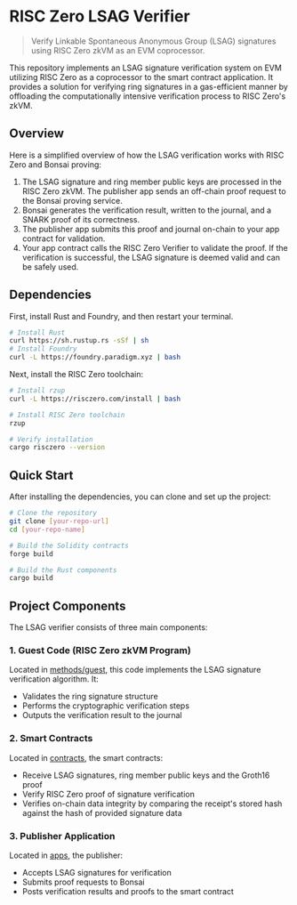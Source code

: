 # RISC Zero LSAG Verifier

> Verify Linkable Spontaneous Anonymous Group (LSAG) signatures using RISC Zero zkVM as an EVM coprocessor.

This repository implements an LSAG signature verification system on EVM utilizing RISC Zero as a coprocessor to the smart contract application. It provides a solution for verifying ring signatures in a gas-efficient manner by offloading the computationally intensive verification process to RISC Zero's zkVM.

## Overview

Here is a simplified overview of how the LSAG verification works with RISC Zero and Bonsai proving:

1. The LSAG signature and ring member public keys are processed in the RISC Zero zkVM. The publisher app sends an off-chain proof request to the Bonsai proving service.
2. Bonsai generates the verification result, written to the journal, and a SNARK proof of its correctness.
3. The publisher app submits this proof and journal on-chain to your app contract for validation.
4. Your app contract calls the RISC Zero Verifier to validate the proof. If the verification is successful, the LSAG signature is deemed valid and can be safely used.

## Dependencies

First, install Rust and Foundry, and then restart your terminal.

```sh
# Install Rust
curl https://sh.rustup.rs -sSf | sh
# Install Foundry
curl -L https://foundry.paradigm.xyz | bash
```

Next, install the RISC Zero toolchain:

```sh
# Install rzup
curl -L https://risczero.com/install | bash

# Install RISC Zero toolchain
rzup

# Verify installation
cargo risczero --version
```

## Quick Start
After installing the dependencies, you can clone and set up the project:

```sh
# Clone the repository
git clone [your-repo-url]
cd [your-repo-name]

# Build the Solidity contracts
forge build

# Build the Rust components
cargo build
```

## Project Components

The LSAG verifier consists of three main components:

### 1. Guest Code (RISC Zero zkVM Program)
Located in [methods/guest](./methods/guest/), this code implements the LSAG signature verification algorithm. It:
- Validates the ring signature structure
- Performs the cryptographic verification steps 
- Outputs the verification result to the journal

### 2. Smart Contracts
Located in [contracts](./contracts/), the smart contracts:
- Receive LSAG signatures, ring member public keys and the Groth16 proof
- Verify RISC Zero proof of signature verification
- Verifies on-chain data integrity by comparing the receipt's stored hash against the hash of provided signature data

### 3. Publisher Application
Located in [apps](./apps/), the publisher:
- Accepts LSAG signatures for verification
- Submits proof requests to Bonsai
- Posts verification results and proofs to the smart contract
